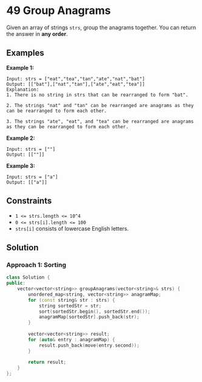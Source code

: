 # 49 Group Anagrams

Given an array of strings `strs`, group the anagrams together. You can return the answer in **any order**.

## Examples

**Example 1:**
```
Input: strs = ["eat","tea","tan","ate","nat","bat"]
Output: [["bat"],["nat","tan"],["ate","eat","tea"]]
Explanation:
1. There is no string in strs that can be rearranged to form "bat".

2. The strings "nat" and "tan" can be rearranged are anagrams as they can be rearranged to form each other.

3. The strings "ate", "eat", and "tea" can be rearranged are anagrams as they can be rearranged to form each other.
```
**Example 2:**
```
Input: strs = [""]
Output: [[""]]
```
**Example 3:**
```
Input: strs = ["a"]
Output: [["a"]]
```
## Constraints
- `1 <= strs.length <= 10^4`
- `0 <= strs[i].length <= 100`
- `strs[i]` consists of lowercase English letters.

## Solution

### Approach 1: Sorting

```c++
class Solution {
public:
    vector<vector<string>> groupAnagrams(vector<string>& strs) {
        unordered_map<string, vector<string>> anagramMap;
        for (const string& str : strs) {
            string sortedStr = str;
            sort(sortedStr.begin(), sortedStr.end());
            anagramMap[sortedStr].push_back(str);
        }
        
        vector<vector<string>> result;
        for (auto& entry : anagramMap) {
            result.push_back(move(entry.second));
        }
        
        return result;
    }
};
```
